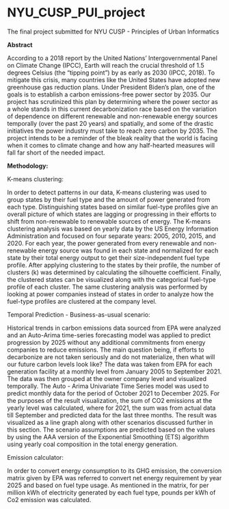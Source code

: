 # NYU_CUSP_PUI_project
The final project submitted for NYU CUSP - Principles of Urban Informatics


**Abstract**

According to a 2018 report by the United Nations’ Intergovernmental Panel on Climate Change (IPCC), Earth will reach the crucial threshold of 1.5 degrees Celsius (the “tipping point”) by as early as 2030 (IPCC, 2018). To mitigate this crisis, many countries like the United States have adopted new greenhouse gas reduction plans. Under President Biden’s plan, one of the goals is to establish a carbon emissions-free power sector by 2035. Our project has scrutinized this plan by determining where the power sector as a whole stands in this current decarbonization race based on the variation of dependence on different renewable and non-renewable energy sources temporally (over the past 20 years) and spatially, and some of the drastic initiatives the power industry must take to reach zero carbon by 2035. The project intends to be a reminder of the bleak reality that the world is facing when it comes to climate change and how any half-hearted measures will fall far short of the needed impact.

**Methodology:**

K-means clustering:

In order to detect patterns in our data, K-means clustering was used to group states by their fuel type and the amount of power generated from each type. Distinguishing states based on similar fuel-type profiles give an overall picture of which states are lagging or progressing in their efforts to shift from non-renewable to renewable sources of energy. 
The K-means clustering analysis was based on yearly data by the US Energy Information Administration and focused on four separate years: 2005, 2010, 2015, and 2020. For each year, the power generated from every renewable and non-renewable energy source was found in each state and normalized for each state by their total energy output to get their size-independent fuel type profile. After applying clustering to the states by their profile, the number of clusters (k) was determined by calculating the silhouette coefficient. Finally, the clustered states can be visualized along with the categorical fuel-type profile of each cluster.
The same clustering analysis was performed by looking at power companies instead of states in order to analyze how the fuel-type profiles are clustered at the company level. 

Temporal Prediction - Business-as-usual scenario:

Historical trends in carbon emissions data sourced from EPA were analyzed and an Auto-Arima time-series forecasting model was applied to predict progression by 2025 without any additional commitments from energy companies to reduce emissions. The main question being, if efforts to decarbonize are not taken seriously and do not materialize, then what will our future carbon levels look like?
The data was taken from EPA for each generation facility at a monthly level from January 2005 to September 2021. The data was then grouped at the owner company level and visualized temporally. The Auto - Arima Univariate Time Series model was used to predict monthly data for the period of October 2021 to December 2025. For the purposes of the result visualization, the sum of CO2 emissions at the yearly level was calculated, where for 2021, the sum was from actual data till September and predicted data for the last three months. The result was visualized as a line graph along with other scenarios discussed further in this section.
The scenario assumptions are predicted based on the values by using the AAA version of the Exponential Smoothing (ETS) algorithm using yearly coal composition in the total energy generation.

Emission calculator:

In order to convert energy consumption to its GHG emission, the conversion matrix given by EPA was referred to convert net energy requirement by year 2025 and based on fuel type usage. As mentioned in the matrix, for per million kWh of electricity generated by each fuel type, pounds per kWh of Co2 emission was calculated. 

